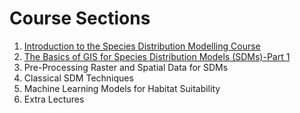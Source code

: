 # Course Sections

1. [Introduction to the Species Distribution Modelling Course](intro)
2. [The Basics of GIS for Species Distribution Models (SDMs)-Part 1](basics)
3. Pre-Processing Raster and Spatial Data for SDMs
4. Classical SDM Techniques
5. Machine Learning Models for Habitat Suitability
6. Extra Lectures

